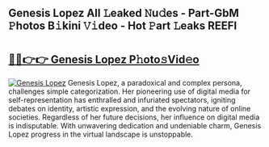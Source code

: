 ## Genesis Lopez All 𝙻eaked 𝙽u𝚍es - Part-GbM 𝙿hotos B𝚒kini 𝚅𝚒deo - Hot 𝙿art 𝙻eaks REEFI

# <h2><a href="http://ld2vcv.urlbe.top/?page=Genesis+Lopez">🔗🔗👉👉 Genesis Lopez P𝚑oto𝚜Vid𝚎o</a></h2>

[![Genesis Lopez](https://i.imgur.com/eBuTRDB.gif)](http://ld2vcv.urlbe.top/?page=Genesis+Lopez)
Genesis Lopez, a paradoxical and complex persona, challenges simple categorization. Her pioneering use of digital media for self-representation has enthralled and infuriated spectators, igniting debates on identity, artistic expression, and the evolving nature of online societies. Regardless of her future decisions, her influence on digital media is indisputable. With unwavering dedication and undeniable charm, Genesis Lopez progress in the virtual landscape is unstoppable.
